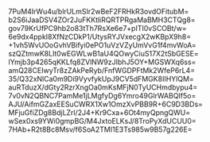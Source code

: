 7PuM4IrWu4u/blrULmSIr2wBeF2FRHkR3ovdOFitubM=
b2S6iJaaDSV4ZOr2JuFKKtliRQRTPRgaMaBMH3CTQg8=
gov79KrUfPC9hb2o83tTh7RsXe6e7+pITI0vSCOBt/w=
6e9dx4ppkI8XfNzCDkP1/UtysRYJVxecgX2wKBpX9h8=
+1vh5WvUOoGvhVBifyi0ePO1uVzVZyUmVvG1f4mvWoA=
szQZtmwK8Llt0wEGWLwB1aU4QOwyCiuS17X2tSbGESE=
lYmjb3p4265qKKLfq8ZVlNW9zJIbhJ5OY+MGSWXq6ss=
amQ28CEIwyTr8zZAkPeRyb/FnfWGDPFtMk2WfeP6rL4=
35/Q32xNlCa0m9Di9VyvfykUpJ9CV5dFMGK8IIHYlQM=
auRTduzX/dGty2RzrXngOa0mKsMFjN0TyUCHmdbypu4=
7v0vN2QBNC7PamMe1jLMgfyDg6Ymro49GlrWABQIf5o=
AJU/AifmGZaxEESuCWRX1Xw1OmzXvPBB9R+6C9D3BDs=
MFjuGfiZDg8BdjLZrl/2J4+Kr9Cxa+6Ot4myQpngQWU=
wSex0xs9YWi0gmpBG/M4JxtoELKsJ/8TroPyXdUCUU0=
7HAb+R2t8Bc8Msv/f6SoA2TMI1E3Ts985w9B57g226E=
